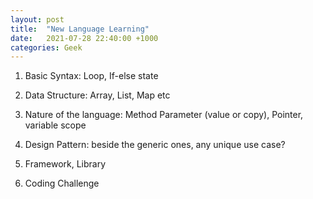 ```yaml
---
layout: post
title:  "New Language Learning"
date:   2021-07-28 22:40:00 +1000
categories: Geek
---
```


1. Basic Syntax: Loop, If-else state

2. Data Structure: Array, List, Map etc

3. Nature of the language: Method Parameter (value or copy), Pointer, variable scope

4. Design Pattern: beside the generic ones, any unique use case?

5. Framework, Library

6. Coding Challenge


